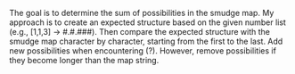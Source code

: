The goal is to determine the sum of possibilities in the smudge map.
My approach is to create an expected structure based on the given number list (e.g., [1,1,3] -> #.#.###).
Then compare the expected structure with the smudge map character by character, starting from the first to the last.
Add new possibilities when encountering (?). However, remove possibilities if they become longer than the map string.